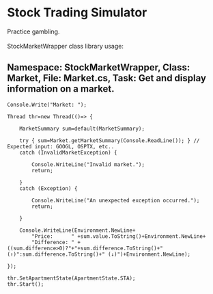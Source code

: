 # Stock Trading Simulator
 Practice gambling.
 <br />  
StockMarketWrapper class library usage:

Namespace: StockMarketWrapper, Class: Market, File: Market.cs, Task: Get and display information on a market.
-------------------------------------------------------------------------------------------------------------
 
```
Console.Write("Market: ");
			
Thread thr=new Thread(()=> {
			
	MarketSummary sum=default(MarketSummary);
				
	try { sum=Market.getMarketSummary(Console.ReadLine()); } // Expected input: GOOGL, OSPTX, etc..
	catch (InvalidMarketException) {
					
		Console.WriteLine("Invalid market.");
		return;
					
	}
	catch (Exception) {
					
		Console.WriteLine("An unexpected exception occurred.");
		return;
					
	}
				
	Console.WriteLine(Environment.NewLine+
		"Price:      " +sum.value.ToString()+Environment.NewLine+
		"Difference: " +((sum.difference>0)?"+"+sum.difference.ToString()+" (↑)":sum.difference.ToString()+" (↓)")+Environment.NewLine);
				
});
			
thr.SetApartmentState(ApartmentState.STA);
thr.Start();
```
